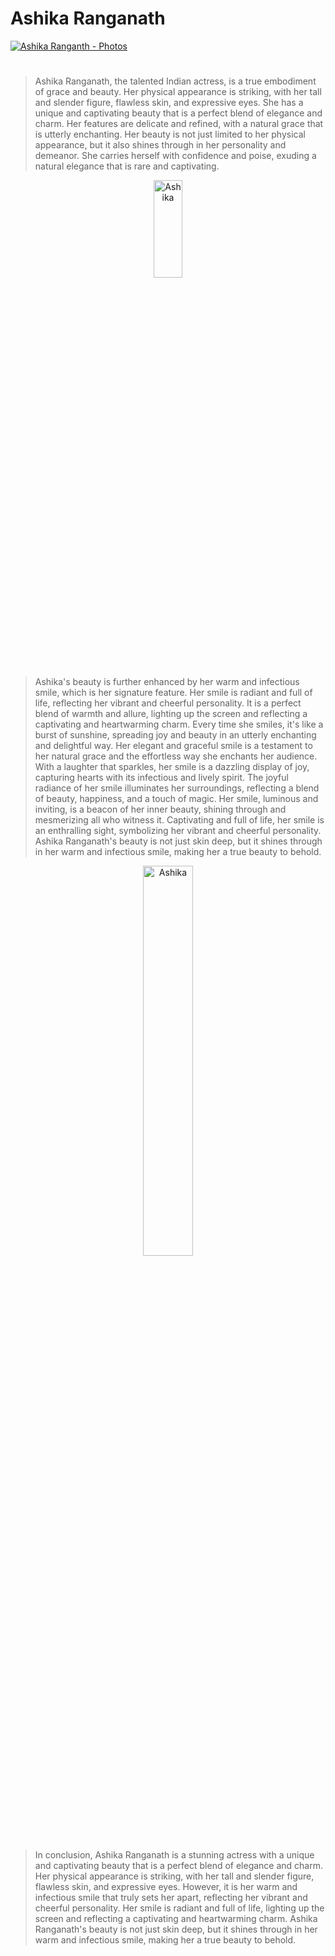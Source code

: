 # Ashika Ranganath
<a href="https://quinixlamina.github.io/Ashika/">
  <img src="https://img.shields.io/badge/Ashika_Ranganth-Photos-2ea44f?logo=%3Csvg+role%3D%22img%22+viewBox%3D%220+0+24+24%22+xmlns%3D%22http%3A%2F%2Fwww.w3.org%2F2000%2Fsvg%22%3E%3Ctitle%3EAlacritty%3C%2Ftitle%3E%3Cpath+d%3D%22m10.065+0-8.57+21.269h3.595l6.91-16.244+6.91+16.244h3.594l-8.57-21.269zm1.935+9.935c-0.76666+1.8547-1.5334+3.7094-2.298+5.565+1.475+4.54+1.475+4.54+2.298+8.5+0.823-3.96+0.823-3.96+2.297-8.5-0.76637-1.8547-1.5315-3.7099-2.297-5.565z%22%2F%3E%3C%2Fsvg%3E" alt="Ashika Ranganth - Photos">
</a>

# 
> Ashika Ranganath, the talented Indian actress, is a true embodiment of grace and beauty. Her physical appearance is striking, with her tall and slender figure, flawless skin, and expressive eyes. She has a unique and captivating beauty that is a perfect blend of elegance and charm. Her features are delicate and refined, with a natural grace that is utterly enchanting. Her beauty is not just limited to her physical appearance, but it also shines through in her personality and demeanor. She carries herself with confidence and poise, exuding a natural elegance that is rare and captivating.

<p align="center">
  <img src="https://github.com/QuinixLamina/Ashika/assets/139264764/134e50bc-582f-44de-8d3f-05d6e5c2e1c7" alt="Ashika" height="20%" width="30%">
</p>

            
>  Ashika's beauty is further enhanced by her warm and infectious smile, which is her signature feature. Her smile is radiant and full of life, reflecting her vibrant and cheerful personality. It is a perfect blend of warmth and allure, lighting up the screen and reflecting a captivating and heartwarming charm. Every time she smiles, it's like a burst of sunshine, spreading joy and beauty in an utterly enchanting and delightful way. Her elegant and graceful smile is a testament to her natural grace and the effortless way she enchants her audience. With a laughter that sparkles, her smile is a dazzling display of joy, capturing hearts with its infectious and lively spirit. The joyful radiance of her smile illuminates her surroundings, reflecting a blend of beauty, happiness, and a touch of magic. Her smile, luminous and inviting, is a beacon of her inner beauty, shining through and mesmerizing all who witness it. Captivating and full of life, her smile is an enthralling sight, symbolizing her vibrant and cheerful personality. Ashika Ranganath's beauty is not just skin deep, but it shines through in her warm and infectious smile, making her a true beauty to behold.
            
<p align="center">
  <img src="https://github.com/QuinixLamina/Ashika/assets/139264764/e932900f-6c86-42b1-9904-43ad4a0d00bf" alt="Ashika" width="40%">
</p>

 >  In conclusion, Ashika Ranganath is a stunning actress with a unique and captivating beauty that is a perfect blend of elegance and charm. Her physical appearance is striking, with her tall and slender figure, flawless skin, and expressive eyes. However, it is her warm and infectious smile that truly sets her apart, reflecting her vibrant and cheerful personality. Her smile is radiant and full of life, lighting up the screen and reflecting a captivating and heartwarming charm. Ashika Ranganath's beauty is not just skin deep, but it shines through in her warm and infectious smile, making her a true beauty to behold.
